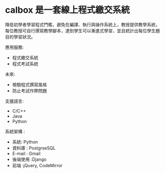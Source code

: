 # calbox 是一套線上程式繳交系統

降低初學者學習程式門檻，避免在編譯、執行與操作系統上，教授提供教學系統，每位教授可自行撰寫教學腳本，達到學生可以漸進式學習，並且統計出每位學生題目的學習狀況。

應用服務: 
- 程式繳交系統
- 程式考試系統

未來:
- 檢驗程式撰寫風格
- 防止考試作弊問題

支援語言:
- C/C++
- Java
- Python

系統架構 :
- 系統: Python
- 資料庫 : PostgrseSQL
- E-mail : Gmail
- 後端使用 :Django
- 前端 :jQuery, CodeMirror


